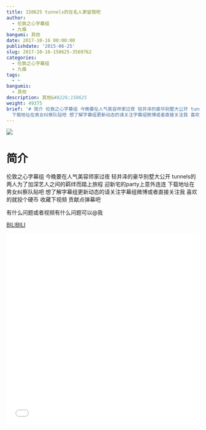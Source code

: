 ```yaml
---
title: 150625 tunnels的在名人家留宿吧
author:
  - 伦敦之心字幕组
  - 九條
bangumi: 其他
date: 2017-10-16 00:00:00
publishdate: '2015-06-25'
slug: 2017-10-16-150625-3569762
categories:
  - 伦敦之心字幕组
  - 九條
tags:
  - ~
bangumis:
  - 其他
description: 其他&#8226;150625
weight: 49375
brief: '# 简介 伦敦之心字幕组 今晚要在人气美容师家过夜 轻井泽的豪华别墅大公开 tunnels的两人为了加深艺人之间的羁绊而踏上旅程 迎新宅的party上意外连连
  下载地址在男女纠察队贴吧 想了解字幕组更新动态的请关注字幕组微博或者直接关注我 喜欢的就投个硬币 收藏下视频 贡献点弹幕吧 有什么问题或者视频有什么问题可以@我'
---
```


![](https://i.imgur.com/bPOAqpC.jpg)

# 简介  
伦敦之心字幕组 今晚要在人气美容师家过夜 轻井泽的豪华别墅大公开 tunnels的两人为了加深艺人之间的羁绊而踏上旅程 迎新宅的party上意外连连 下载地址在男女纠察队贴吧 想了解字幕组更新动态的请关注字幕组微博或者直接关注我 喜欢的就投个硬币 收藏下视频 贡献点弹幕吧


有什么问题或者视频有什么问题可以@我

  [BILIBILI](https://www.bilibili.com/video/av3569762/)


<div class="vcontainer">  <iframe class='video' src="//www.bilibili.com/blackboard/player.html?aid=3569762" width="100%" height="500" frameborder="0" allowfullscreen="allowfullscreen"></iframe></div>
